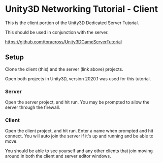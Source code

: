 # Unity3D Networking Tutorial - Client

This is the client portion of the Unity3D Dedicated Server Tutorial.

This should be used in conjunction with the server.

https://github.com/toracross/Unity3DGameServerTutorial

## Setup

Clone the client (this) and the server (link above) projects.

Open both projects in Unity3D, version 2020.1 was used for this tutorial.


### Server

Open the server project, and hit run. You may be prompted to allow the server through the firewall.

### Client

Open the client project, and hit run. Enter a name when prompted and hit connect. You will auto join the server if it's up and running and be able to move. 

You should be able to see yourself and any other clients that join moving around in both the client and server editor windows.
